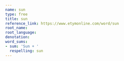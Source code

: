 ```yaml
---
name: sun
type: free
title: sun
reference_link: https://www.etymonline.com/word/sun
root_name: 
root_language: 
denotation: 
word_sums:
- sum: 'Sun + '
  respelling: sun
---
```

